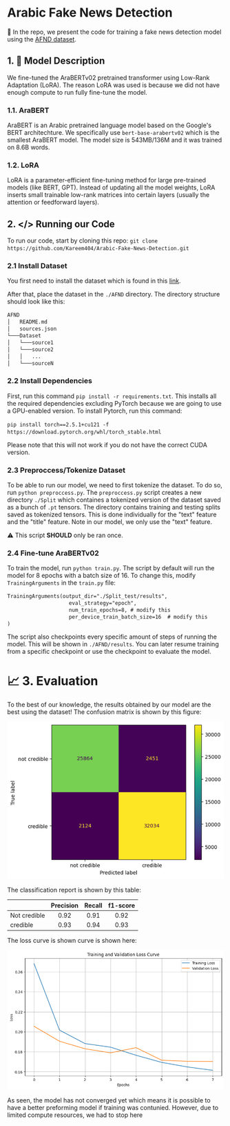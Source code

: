 # Arabic Fake News Detection
🚀 In the repo, we present the code for training a fake news detection model using the [AFND dataset](https://www.kaggle.com/datasets/murtadhayaseen/arabic-fake-news-dataset-afnd). 

## 1. 🤖 Model Description
We fine-tuned the AraBERTv02 pretrained transformer using Low-Rank Adaptation (LoRA). The reason LoRA was used is because we did not have enough compute to run fully fine-tune the model.

### 1.1. AraBERT
AraBERT is an Arabic pretrained language model based on the Google's BERT architechture. We specifically use `bert-base-arabertv02` which is the smallest AraBERT model. The model size is 543MB/136M and it was trained on 8.6B words. 

### 1.2. LoRA
LoRA is a parameter-efficient fine-tuning method for large pre-trained models (like BERT, GPT). Instead of updating all the model weights, LoRA inserts small trainable low-rank matrices into certain layers (usually the attention or feedforward layers).

## 2. </> Running our Code
To run our code, start by cloning this repo: 
`git clone https://github.com/Kareem404/Arabic-Fake-News-Detection.git`
### 2.1 Install Dataset
You first need to install the dataset which is found in this [link](https://www.kaggle.com/datasets/murtadhayaseen/arabic-fake-news-dataset-afnd).

After that, place the dataset in the `./AFND` directory. The directory structure should look like this:
```
AFND
│   README.md
│   sources.json  
└───Dataset
│   └───source1
│   └───source2
│   │   ...
│   └───sourceN

```

### 2.2 Install Dependencies
First, run this command `pip install -r requirements.txt`. This installs all the required dependencies excluding PyTorch because we are going to use a GPU-enabled version. To install Pytorch, run this command: 

`pip install torch==2.5.1+cu121 -f https://download.pytorch.org/whl/torch_stable.html`

Please note that this will not work if you do not have the correct CUDA version. 

### 2.3 Preproccess/Tokenize Dataset
To be able to run our model, we need to first tokenize the dataset. To do so, run `python preproccess.py`. The `preproccess.py` script creates a new directory `./Split` which containes a tokenized version of the dataset saved as a bunch of `.pt` tensors. The directory contains training and testing splits saved as tokenized tensors. This is done individually for the "text" feature and the "title" feature. Note in our model, we only use the "text" feature.

⚠️ This script **SHOULD** only be ran once.

### 2.4 Fine-tune AraBERTv02
To train the model, run `python train.py`. The script by default will run the model for 8 epochs with a batch size of 16. To change this, modify `TrainingArguments` in the `train.py` file:

```
TrainingArguments(output_dir="./Split_test/results", 
                    eval_strategy="epoch",
                    num_train_epochs=8, # modify this
                    per_device_train_batch_size=16  # modify this
)
```

The script also checkpoints every specific amount of steps of running the model. This will be shown in `./AFND/results`. You can later resume training from a specific checkpoint or use the checkpoint to evaluate the model. 

# 📈 3. Evaluation
To the best of our knowledge, the results obtained by our model are the best using the dataset! The confusion matrix is shown by this figure:

![alt text](figs/confusion%20matrix.png)

The classification report is shown by this table: 
<center>

|             | Precision   | Recall        |f1-score |
| :---        |    :----:   |   :----:      |   :----:   |
| Not credible      | 0.92       | 0.91   |0.92 |
| credible   | 0.93        | 0.94      | 0.93|

</center>

The loss curve is shown curve is shown here:

![alt text](figs/loss%20curve.png)

As seen, the model has not converged yet which means it is possible to have a better preforming model if training was contunied. However, due to limited compute resources, we had to stop here
